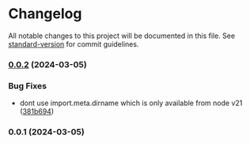 # Changelog

All notable changes to this project will be documented in this file. See [standard-version](https://github.com/conventional-changelog/standard-version) for commit guidelines.

### [0.0.2](https://github.com/Bagaar/ember-template-lint-plugin/compare/v0.0.1...v0.0.2) (2024-03-05)

### Bug Fixes

- dont use import.meta.dirname which is only available from node v21 ([381b694](https://github.com/Bagaar/ember-template-lint-plugin/commit/381b6942455c2ef00d35fd7689e129d329e6e0d0))

### 0.0.1 (2024-03-05)
